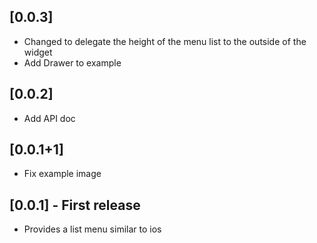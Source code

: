 ## [0.0.3]

- Changed to delegate the height of the menu list to the outside of the widget
- Add Drawer to example

## [0.0.2]

- Add API doc

## [0.0.1+1]

- Fix example image

## [0.0.1] - First release

- Provides a list menu similar to ios
